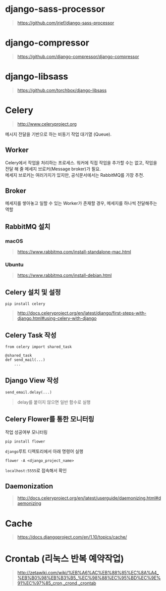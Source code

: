 # django-sass-processor

> <https://github.com/jrief/django-sass-processor>


# django-compressor

> <https://github.com/django-compressor/django-compressor>

# django-libsass

> <https://github.com/torchbox/django-libsass>

# Celery

> <http://www.celeryproject.org>

메시지 전달을 기반으로 하는 비동기 작업 대기열 (Queue).

## Worker

Celery에서 작업을 처리하는 프로세스. 워커에 직접 작업을 추가할 수는 없고, 작업을 전달 해 줄 메세지 브로커(Message broker)가 필요.  
메세지 브로커는 여러가지가 있지만, 공식문서에서는 RabbitMQ를 가장 추천.

## Broker

메세지를 쌓아놓고 일할 수 있는 Worker가 존재할 경우, 메세지를 하나씩 전달해주는 역할


## RabbitMQ 설치

### macOS

> <https://www.rabbitmq.com/install-standalone-mac.html>

### Ubuntu

> <https://www.rabbitmq.com/install-debian.html>



## Celery 설치 및 설정

```
pip install celery
```

> <http://docs.celeryproject.org/en/latest/django/first-steps-with-django.html#using-celery-with-django>

## Celery Task 작성

```
from celery import shared_task

@shared_task
def send_mail(...)
	...
```

## Django View 작성

```
send_email.delay(...)
```

> delay를 붙이지 않으면 일반 함수로 실행

## Celery Flower를 통한 모니터링

작업 성공여부 모니터링

```
pip install flower
```

`django`루트 디렉토리에서 아래 명령어 실행

```
flower -A <django_project_name>
```

`localhost:5555`로 접속해서 확인

## Daemonization

> <http://docs.celeryproject.org/en/latest/userguide/daemonizing.html#daemonizing>



# Cache

> <https://docs.djangoproject.com/en/1.10/topics/cache/>


# Crontab (리눅스 반복 예약작업)

> <http://zetawiki.com/wiki/%EB%A6%AC%EB%88%85%EC%8A%A4_%EB%B0%98%EB%B3%B5_%EC%98%88%EC%95%BD%EC%9E%91%EC%97%85_cron,_crond,_crontab>

